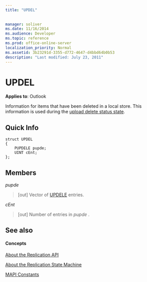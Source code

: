 ```yaml
---
title: "UPDEL"
 
 
manager: soliver
ms.date: 11/16/2014
ms.audience: Developer
ms.topic: reference
ms.prod: office-online-server
localization_priority: Normal
ms.assetid: 3b23291d-3355-d772-4647-d4bbd64b0b53
description: "Last modified: July 23, 2011"
---
```


# UPDEL

  
  
**Applies to**: Outlook 
  
Information for items that have been deleted in a local store. This information is used during the [upload delete status state](upload-delete-status-state.md).
  
## Quick Info

```
struct UPDEL 
{ 
    PUPDELE pupde; 
    UINT cEnt; 
};
```

## Members

 _pupde_
  
>  [out] Vector of [UPDELE](updele.md) entries. 
    
 _cEnt_
  
> [out] Number of entries in  *pupde*  . 
    
## See also

#### Concepts

[About the Replication API](about-the-replication-api.md)
  
[About the Replication State Machine](about-the-replication-state-machine.md)
  
[MAPI Constants](mapi-constants.md)

